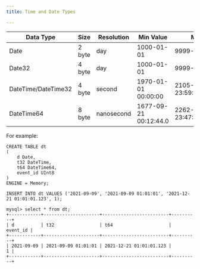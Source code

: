```yaml
---
title: Time and Date Types

---
```

| Data Type             | Size    |  Resolution | Min Value             | Max Value                     | Precision              |
| ----------------------| ------- |  ---------- | --------------------- |------------------------------ | ---------------------- |
| Date                  | 2 byte  |  day        | 1000-01-01            | 9999-12-31                    | YYYY-MM-DD             |
| Date32                | 4 byte  |  day        | 1000-01-01            | 9999-12-31                    | YYYY-MM-DD             |
| DateTime/DateTime32   | 4 byte  |  second     | 1970-01-01 00:00:00   | 2105-12-31 23:59:59           | YYYY-MM-DD hh:mm:ss    |
| DateTime64            | 8 byte  |  nanosecond | 1677-09-21 00:12:44.0 | 2262-04-11 23:47:16.854775804 | YYYY-MM-DD hh:mm:ss.ff |

For example:
```
CREATE TABLE dt
(
    d Date,
    t32 DateTime,
    t64 DateTime64,
    event_id UInt8
)
ENGINE = Memory;

INSERT INTO dt VALUES ('2021-09-09', '2021-09-09 01:01:01', '2021-12-21 01:01:01.123', 1);

mysql> select * from dt;
+------------+---------------------+-------------------------+----------+
| d          | t32                 | t64                     | event_id |
+------------+---------------------+-------------------------+----------+
| 2021-09-09 | 2021-09-09 01:01:01 | 2021-12-21 01:01:01.123 |        1 |
+------------+---------------------+-------------------------+----------+
```
